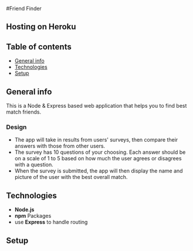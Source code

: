 #Friend Finder
## Hosting on Heroku

## Table of contents
* [General info](#general-info)
* [Technologies](#technologies)
* [Setup](#setup)

## General info
This is a Node & Express based web application that helps you to find best match friends. 

### Design
* The app will take in results from users' surveys, then compare their answers with those from other users.
* The survey has 10 questions of your choosing. Each answer should be on a scale of 1 to 5 based on how much the user agrees or disagrees with a question.
* When the survey is submitted, the app will then display the name and picture of the user with the best overall match. 

## Technologies
* **Node.js**
* **npm** Packages
* use **Express** to handle routing

## Setup

